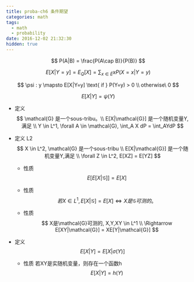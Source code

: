 ```yaml
---
title: proba-ch6 条件期望
categories: math
tags:
  - math
  - probability
date: 2016-12-02 21:32:30
hidden: true
---
```


$$
P(A|B) = \frac{P(A\cap B)}{P(B)}
$$

$$
E[X|Y=y] = E_Q[X] = \sum_{x \in \tilde E}{xP(X=x|Y=y)}
$$

$$
\psi : y \mapsto E[X|Y=y] \text{ if } P(Y=y) > 0 \\
otherwise\ 0
$$

$$
E[X|Y] = \psi(Y)
$$

- 定义
  $$
  \mathcal{G} 是一个sous-tribu。\\
  E[X|\mathcal{G}] 是一个随机变量Y,满足 \\
  Y \in L^1, \forall A \in \mathcal{G}, \int_A X dP = \int_AYdP
  $$

- 定义 L2
  $$
  X \in L^2, \mathcal{G} 是一个sous-tribu \\
  E[X|\mathcal{G}] 是一个随机变量Y,满足 \\
  \forall Z \in L^2, E[XZ] = E[YZ]
  $$

  - 性质
    $$
    E[E[X|\mathcal{G}]] = E[X]
    $$

  - 性质
    $$
    若X \in L^1, E[X|\mathcal{G}] = E[X] \Leftrightarrow X是\mathcal{G}可测的。
    $$

  - 性质
    $$
    X是\mathcal{G}可测的, X,Y,XY \in L^1 \\
    \Rightarrow E[XY|\mathcal{G}] = XE[Y|\mathcal{G}]
    $$

- 定义
  $$
  E[X|Y] = E[X|\sigma(Y)]
  $$

  - 性质 若XY是实随机变量，则存在一个函数h
    $$
    E[X|Y] = h(Y)
    $$
